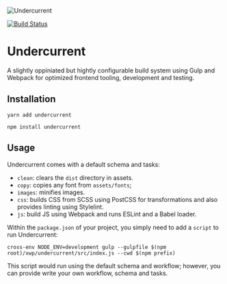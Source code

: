 ![Undercurrent](https://raw.githubusercontent.com/xwp/artwork/master/undercurrent/banner-white-blue.jpg)

[![Build Status](https://travis-ci.com/xwp/undercurrent.svg?token=oAggoNR8iywASwLW3E52&branch=master)](https://travis-ci.com/xwp/undercurrent)

# Undercurrent

A slightly oppiniated but hightly configurable build system using Gulp and Webpack for optimized frontend tooling, development and testing.

## Installation

```
yarn add undercurrent
```

```
npm install undercurrent
```

## Usage

Undercurrent comes with a default schema and tasks:

- `clean`: clears the `dist` directory in assets.
- `copy`: copies any font from `assets/fonts`;
- `images`: minifies images.
- `css`: builds CSS from SCSS using PostCSS for transformations and also provides linting using Stylelint.
- `js`: build JS using Webpack and runs ESLint and a Babel loader.

Within the `package.json` of your project, you simply need to add a `script` to run Undercurrent:

```
cross-env NODE_ENV=development gulp --gulpfile $(npm root)/xwp/undercurrent/src/index.js --cwd $(npm prefix)
```

This script would run using the default schema and workflow; however, you can provide write your own workflow, schema and tasks.
